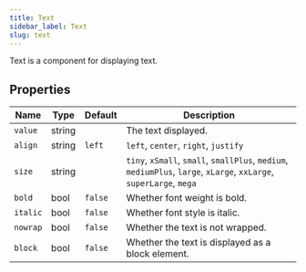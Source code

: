 ```yaml
---
title: Text
sidebar_label: Text
slug: text
---
```


Text is a component for displaying text.

## Properties

| Name      | Type    | Default | Description |
| --------- | ------- | ------- | ----------- |
| `value`   | string  |         | The text displayed. |
| `align`   | string  | `left`  | `left`, `center`, `right`, `justify`  |
| `size`    | string  |         | `tiny`, `xSmall`, `small`, `smallPlus`, `medium`, `mediumPlus`, `large`, `xLarge`, `xxLarge`, `superLarge`, `mega`  |
| `bold`    | bool    | `false` | Whether font weight is bold. |
| `italic`  | bool    | `false` | Whether font style is italic. |
| `nowrap`  | bool    | `false` | Whether the text is not wrapped. |
| `block`   | bool    | `false` | Whether the text is displayed as a block element. |